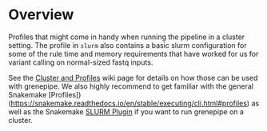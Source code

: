 Overview
============

Profiles that might come in handy when running the pipeline in a cluster setting. The profile in `slurm` also contains a basic slurm configuration for some of the rule time and memory requirements that have worked for us for variant calling on normal-sized fastq inputs.

See the [Cluster and Profiles](https://github.com/lczech/grenepipe/wiki/Cluster-and-Profiles) wiki page for details on how those can be used with grenepipe. We also highly recommend to get familiar with the general Snakemake [Profiles])(https://snakemake.readthedocs.io/en/stable/executing/cli.html#profiles) as well as the Snakemake [SLURM Plugin](https://snakemake.github.io/snakemake-plugin-catalog/plugins/executor/slurm.html) if you want to run grenepipe on a cluster.
